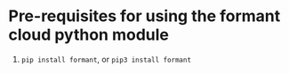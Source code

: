 # Pre-requisites for using the formant cloud python module

1. `pip install formant`, or `pip3 install formant`
